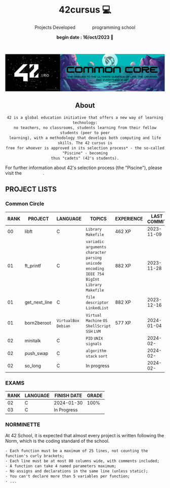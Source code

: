 <center>
 
 # 42cursus 💻

Projects Developed **<a href="https://42.rio/" style="color:white;">42 RIO</a>** programming school

**begin date : 16/oct/2023 🎉**

**<a href="https://profile.intra.42.fr/users/ahadama-" style="color:white;">Intra Profile</a>**

![42RIO](banner.png)

## About

```
42 is a global education initiative that offers a new way of learning technology:
no teachers, no classrooms, students learning from their fellow students (peer to peer
learning), with a methodology that develops both computing and life skills. The 42 cursus is
free for whoever is approved in its selection process* - the so-called "Piscine" - becoming
thus "cadets" (42's students).
```

</center>
For further information about 42's selection process (the "Piscine"), please visit the <a href="https://42.rio/#comoparticipar" style="color:white;font-weight:bold;">C Piscine</a>.

## PROJECT LISTS

### Common Circle

| RANK | PROJECT       | LANGUAGE              | TOPICS                                                                                               | EXPERIENCE | LAST COMMIT |
|------|---------------|-----------------------|------------------------------------------------------------------------------------------------------|------------|-------------|
| 00   | libft         | C                     | `Library` `Makefile`                                                                                 | 462 XP     | 2023-11-09  |
| 01   | ft_printf     | C                     | `variadic arguments` `character parsing` `unicode encoding` `IEEE 754` `BigInt` `Library` `Makefile` | 882 XP     | 2023-11-28  |
| 01   | get_next_line | C                     | `file descriptor`  `LinkedList`                                                                      | 882 XP     | 2023-12-16  |
| 01   | born2beroot   | `VirtualBox` `Debian` | `Virtual Machine` `OS` `ShellScript` `SSH` `LVM`                                                     | 577 XP     | 2024-01-04  |
| 02   | minitalk      | C                     | `PID` `UNIX signals`                                                                                 |            | 2024-02-    |
| 02   | push_swap     | C                     | `algorithm` `stack` `sort`                                                                           |            | 2024-02-    |
| 02   | so_long       | C                     | In progress                                                                                          |            | 2024-02-    |

### EXAMS

| RANK | LANGUAGE | FINISH DATE | GRADE |
|------|----------|-------------|-------|
| 02   | C        | 2024-01-30  | 100%  |
| 03   | C        | In Progress |       |

### NORMINETTE

At 42 School, it is expected that almost every project is written following the Norm, which is the coding standard of the school.

``` - No for, do...while, switch, case, goto, ternary operators, or variable-length arrays allowed;
- Each function must be a maximum of 25 lines, not counting the function's curly brackets;
- Each line must be at most 80 columns wide, with comments included;
- A function can take 4 named parameters maximum;
- No assigns and declarations in the same line (unless static);
- You can't declare more than 5 variables per function;
- ... 
```